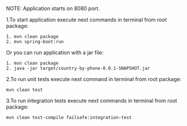 NOTE:
Application starts on 8080 port.

1.To start application execute next commands in terminal from root package:

    1. mvn clean package
    2. mvn spring-boot:run
    
Or you can run application with a jar file:

    1. mvn clean package
    2. java -jar target/country-by-phone-0.0.1-SNAPSHOT.jar 
  
2.To run unit tests execute next command in terminal from root package:

    mvn clean test

3.To run integration tests execute next commands in terminal from root package:

    mvn clean test-compile failsafe:integration-test
